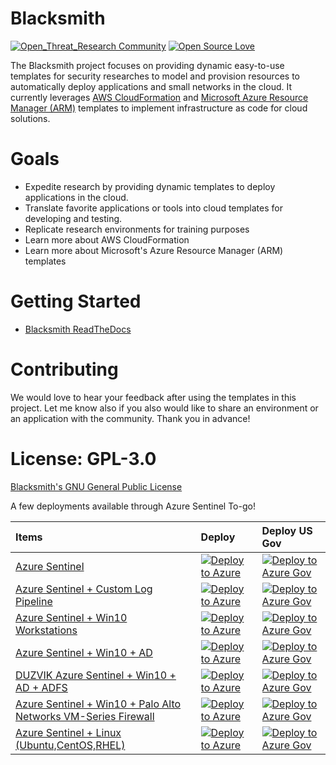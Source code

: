 # Blacksmith

[![Open_Threat_Research Community](https://img.shields.io/badge/Open_Threat_Research-Community-brightgreen.svg)](https://twitter.com/OTR_Community)
[![Open Source Love](https://badges.frapsoft.com/os/v3/open-source.svg?v=103)](https://github.com/ellerbrock/open-source-badges/)

The Blacksmith project focuses on providing dynamic easy-to-use templates for security researches to model and provision resources to automatically deploy applications and small networks in the cloud. It currently leverages [AWS CloudFormation](https://aws.amazon.com/cloudformation/) and [Microsoft Azure Resource Manager (ARM)]() templates to implement infrastructure as code for cloud solutions.

# Goals

* Expedite research by providing dynamic templates to deploy applications in the cloud.
* Translate favorite applications or tools into cloud templates for developing and testing.
* Replicate research environments for training purposes
* Learn more about AWS CloudFormation
* Learn more about Microsoft's Azure Resource Manager (ARM) templates

# Getting Started

* [Blacksmith ReadTheDocs](https://blacksmith.readthedocs.io/en/latest/index.html)

# Contributing

We would love to hear your feedback after using the templates in this project. Let me know also if you also would like to share an environment or an application with the community. Thank you in advance!

# License: GPL-3.0

[ Blacksmith's GNU General Public License](https://github.com/OTRF/Blacksmith/blob/master/LICENSE)

A few deployments available through Azure Sentinel To-go!



| Items | Deploy | Deploy US Gov |
| :---| :---| :--- |
| [Azure Sentinel](https://github.com/OTRF/Azure-Sentinel2Go/tree/master/azure-sentinel) | [![Deploy to Azure](https://aka.ms/deploytoazurebutton)](https://portal.azure.com/#create/Microsoft.Template/uri/https%3A%2F%2Fraw.githubusercontent.com%2FOTRF%2FAzure-Sentinel2Go%2Fmaster%2Fazure-sentinel%2Fazuredeploy.json) | [![Deploy to Azure Gov](https://aka.ms/deploytoazuregovbutton)](https://portal.azure.us/#create/Microsoft.Template/uri/https%3A%2F%2Fraw.githubusercontent.com%2FOTRF%2FAzure-Sentinel2Go%2Fmaster%2Fazure-sentinel%2Fazuredeploy.json) |
| [Azure Sentinel + Custom Log Pipeline](https://github.com/OTRF/Azure-Sentinel2Go/tree/master/grocery-list/custom-log-pipeline) | [![Deploy to Azure](https://aka.ms/deploytoazurebutton)](https://portal.azure.com/#create/Microsoft.Template/uri/https%3A%2F%2Fraw.githubusercontent.com%2FOTRF%2FAzure-Sentinel2Go%2Fmaster%2Fgrocery-list%2Fcustom-log-pipeline%2Fazuredeploy.json) | [![Deploy to Azure Gov](https://aka.ms/deploytoazuregovbutton)](https://portal.azure.us/#create/Microsoft.Template/uri/https%3A%2F%2Fraw.githubusercontent.com%2FOTRF%2FAzure-Sentinel2Go%2Fmaster%2Fgrocery-list%2Fcustom-log-pipeline%2Fazuredeploy.json) |
| [Azure Sentinel + Win10 Workstations](https://github.com/OTRF/Azure-Sentinel2Go/tree/master/grocery-list/win10) | [![Deploy to Azure](https://aka.ms/deploytoazurebutton)](https://portal.azure.com/#create/Microsoft.Template/uri/https%3A%2F%2Fraw.githubusercontent.com%2FOTRF%2FAzure-Sentinel2Go%2Fmaster%2Fgrocery-list%2Fwin10%2Fazuredeploy.json) | [![Deploy to Azure Gov](https://aka.ms/deploytoazuregovbutton)](https://portal.azure.us/#create/Microsoft.Template/uri/https%3A%2F%2Fraw.githubusercontent.com%2FOTRF%2FAzure-Sentinel2Go%2Fmaster%2Fgrocery-list%2Fwin10%2Fazuredeploy.json) |
| [Azure Sentinel + Win10 + AD](https://github.com/OTRF/Azure-Sentinel2Go/tree/master/grocery-list/win10-AD) | [![Deploy to Azure](https://aka.ms/deploytoazurebutton)](https://portal.azure.com/#create/Microsoft.Template/uri/https%3A%2F%2Fraw.githubusercontent.com%2FOTRF%2FAzure-Sentinel2Go%2Fmaster%2Fgrocery-list%2Fwin10-AD%2Fazuredeploy.json) | [![Deploy to Azure Gov](https://aka.ms/deploytoazuregovbutton)](https://portal.azure.us/#create/Microsoft.Template/uri/https%3A%2F%2Fraw.githubusercontent.com%2FOTRF%2FAzure-Sentinel2Go%2Fmaster%2Fgrocery-list%2Fwin10-AD%2Fazuredeploy.json) |
| [DUZVIK Azure Sentinel + Win10 + AD + ADFS](https://github.com/OTRF/Azure-Sentinel2Go/tree/master/grocery-list/win10-AD-ADFS) | [![Deploy to Azure](https://aka.ms/deploytoazurebutton)](https://portal.azure.com/#create/Microsoft.Template/uri/https%3A%2F%2Fraw.githubusercontent.com%2Fduzvik%2FBlacksmith%2Fmaster%2Fwin10-AD-ADFS-azuredeploy.json) | [![Deploy to Azure Gov](https://aka.ms/deploytoazuregovbutton)](https://portal.azure.us/#create/Microsoft.Template/uri/https%3A%2F%2Fraw.githubusercontent.com%2FOTRF%2FAzure-Sentinel2Go%2Fmaster%2Fgrocery-list%2Fwin10-AD-ADFS%2Fazuredeploy.json) |
| [Azure Sentinel + Win10 + Palo Alto Networks VM-Series Firewall](https://github.com/OTRF/Azure-Sentinel2Go/tree/master/grocery-list/win10-PAN-FW) | [![Deploy to Azure](https://aka.ms/deploytoazurebutton)](https://portal.azure.com/#create/Microsoft.Template/uri/https%3A%2F%2Fraw.githubusercontent.com%2FOTRF%2FAzure-Sentinel2Go%2Fmaster%2Fgrocery-list%2Fwin10-PAN-FW%2Fazuredeploy.json) | [![Deploy to Azure Gov](https://aka.ms/deploytoazuregovbutton)](https://portal.azure.us/#create/Microsoft.Template/uri/https%3A%2F%2Fraw.githubusercontent.com%2FOTRF%2FAzure-Sentinel2Go%2Fmaster%2Fgrocery-list%2Fwin10-PAN-FW%2Fazuredeploy.json) |
| [Azure Sentinel + Linux (Ubuntu,CentOS,RHEL)](https://github.com/OTRF/Azure-Sentinel2Go/tree/master/grocery-list/linux) | [![Deploy to Azure](https://aka.ms/deploytoazurebutton)](https://portal.azure.com/#create/Microsoft.Template/uri/https%3A%2F%2Fraw.githubusercontent.com%2FOTRF%2FAzure-Sentinel2Go%2Fmaster%2Fgrocery-list%2Flinux%2Fazuredeploy.json) | [![Deploy to Azure Gov](https://aka.ms/deploytoazuregovbutton)](https://portal.azure.us/#create/Microsoft.Template/uri/https%3A%2F%2Fraw.githubusercontent.com%2FOTRF%2FAzure-Sentinel2Go%2Fmaster%2Fgrocery-list%2Flinux%2Fazuredeploy.json) |



